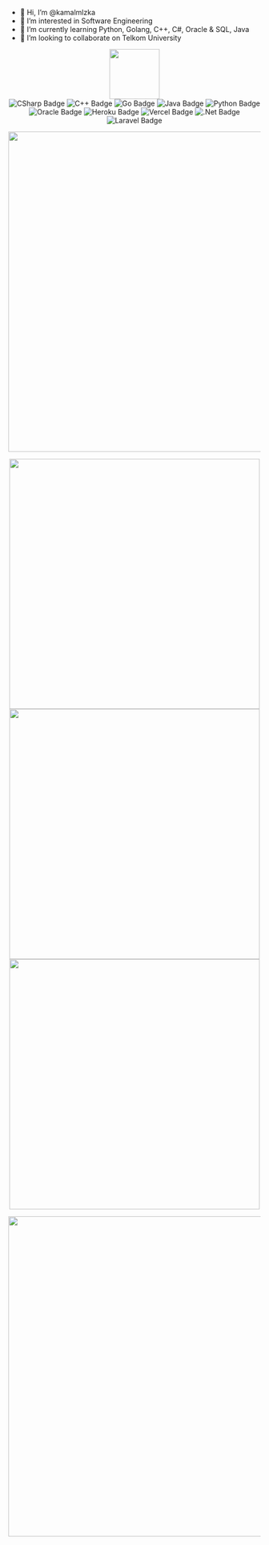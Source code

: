 - 👋 Hi, I’m @kamalmlzka
- 👀 I’m interested in Software Engineering
- 🌱 I’m currently learning Python, Golang, C++, C#, Oracle & SQL, Java
- 💞️ I’m looking to collaborate on Telkom University

<div align="center">
  <img src="https://media.giphy.com/media/M9gbBd9nbDrOTu1Mqx/giphy.gif" width="100"/>
    <div id="badges">
      <img src="https://img.shields.io/badge/c%23-%23239120.svg?style=for-the-badge&logo=c-sharp&logoColor=white" alt="CSharp Badge"/>
      <img src="https://img.shields.io/badge/c++-%2300599C.svg?style=for-the-badge&logo=c%2B%2B&logoColor=white" alt="C++ Badge"/>
      <img src="https://img.shields.io/badge/go-%2300ADD8.svg?style=for-the-badge&logo=go&logoColor=white" alt="Go Badge"/>
      <img src="https://img.shields.io/badge/java-%23ED8B00.svg?style=for-the-badge&logo=java&logoColor=white" alt="Java Badge"/>
      <img src="https://img.shields.io/badge/python-3670A0?style=for-the-badge&logo=python&logoColor=ffdd54" alt="Python Badge"/>
      <img src="https://img.shields.io/badge/Oracle-F80000?style=for-the-badge&logo=oracle&logoColor=white" alt="Oracle Badge"/>
      <img src="https://img.shields.io/badge/heroku-%23430098.svg?style=for-the-badge&logo=heroku&logoColor=white" alt="Heroku Badge"/>
      <img src="https://img.shields.io/badge/vercel-%23000000.svg?style=for-the-badge&logo=vercel&logoColor=white" alt="Vercel Badge"/>
      <img src="https://img.shields.io/badge/.NET-5C2D91?style=for-the-badge&logo=.net&logoColor=white" alt=".Net Badge"/>
      <img src="https://img.shields.io/badge/laravel-%23FF2D20.svg?style=for-the-badge&logo=laravel&logoColor=white" alt="Laravel Badge"/>
    </div>
</div>

<p align="center">
<img src="https://github.com/Mobanzu/Mobanzu/blob/main/assets/line.gif" width=640>
</p>

<div align="center">
  <img src="https://github-readme-stats.vercel.app/api?username=kamalmlzka&theme=react&hide_border=false&include_all_commits=true&count_private=true" width=500</a>
</div>

<div align="center">
  <img src="https://github-readme-streak-stats.herokuapp.com/?user=kamalmlzka&theme=react&hide_border=false" width=500</a>
</div>

<div align="center">
  <img src="https://github-readme-stats.vercel.app/api/top-langs/?username=kamalmlzka&theme=react&hide_border=false&include_all_commits=true&count_private=true&layout=compact" width=500</a>
</div>

<p align="center">
<img src="https://github.com/Mobanzu/Mobanzu/blob/main/assets/line.gif" width=640>
</p>
